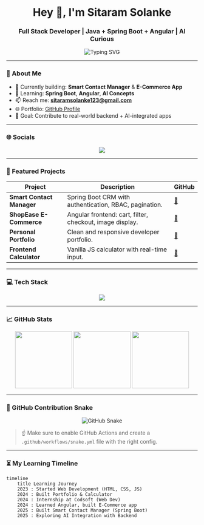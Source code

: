 

<!-- Impressive GitHub Profile: Dark Theme | Sitaram Solanke -->

<h1 align="center">Hey 👋, I'm Sitaram Solanke</h1>
<h3 align="center">Full Stack Developer | Java + Spring Boot + Angular | AI Curious</h3>

<p align="center">
  <img src="https://readme-typing-svg.demolab.com?font=Fira+Code&size=22&pause=1000&color=00FFDD&center=true&vCenter=true&width=600&lines=Java+%7C+Spring+Boot+%7C+Angular+%7C+MySQL;REST+APIs+%7C+Git+%7C+VSCode+%7C+Postman;AI+Learner+%7C+Problem+Solver+%7C+Team+Player" alt="Typing SVG" />
</p>

---

### 🎯 About Me

- 🔭 Currently building: **Smart Contact Manager** & **E-Commerce App**
- 🌱 Learning: **Spring Boot**, **Angular**, **AI Concepts**
- 📫 Reach me: **sitaramsolanke123@gmail.com**
- 🌐 Portfolio: [GitHub Profile](https://github.com/Omsolanke)
- 🎯 Goal: Contribute to real-world backend + AI-integrated apps

---

### 🌐 Socials

<p align="center">
  <a href="https://instagram.com/om_solanke_9620" target="_blank">
    <img src="https://img.shields.io/badge/@om_solanke_9620-E4405F?style=for-the-badge&logo=instagram&logoColor=white" />
  </a>
</p>

---

### 🧠 Featured Projects

| Project | Description | GitHub |
|--------|-------------|--------|
| **Smart Contact Manager** | Spring Boot CRM with authentication, RBAC, pagination. | [🔗](https://github.com/Omsolanke/smart-contact-manager) |
| **ShopEase E-Commerce** | Angular frontend: cart, filter, checkout, image display. | [🔗](https://github.com/Omsolanke/E-commerce-app) |
| **Personal Portfolio** | Clean and responsive developer portfolio. | [🔗](https://github.com/Omsolanke/Portfolio) |
| **Frontend Calculator** | Vanilla JS calculator with real-time input. | [🔗](https://github.com/Omsolanke/calculator_1) |

---

### 💻 Tech Stack

<p align="center">
  <img src="https://skillicons.dev/icons?i=java,spring,angular,mysql,js,html,css,bootstrap,git,postman,vscode,intellij" />
</p>

---

### 📈 GitHub Stats

<p align="center">
  <img src="https://github-readme-stats.vercel.app/api?username=Omsolanke&show_icons=true&theme=tokyonight" height="150"/>
  <img src="https://github-readme-stats.vercel.app/api/top-langs/?username=Omsolanke&layout=compact&theme=tokyonight" height="150"/>
  <img src="https://github-readme-streak-stats.herokuapp.com/?user=Omsolanke&theme=tokyonight" height="150"/>
</p>

---

### 🐍 GitHub Contribution Snake

<p align="center">
  <img src="https://github.com/Omsolanke/Omsolanke/blob/output/github-contribution-grid-snake-dark.svg" alt="GitHub Snake" />
</p>

> ☝️ Make sure to enable GitHub Actions and create a `.github/workflows/snake.yml` file with the right config.

---

### ⏳ My Learning Timeline

```mermaid
timeline
    title Learning Journey
    2023 : Started Web Development (HTML, CSS, JS)
    2024 : Built Portfolio & Calculator
    2024 : Internship at Codsoft (Web Dev)
    2024 : Learned Angular, built E-Commerce app
    2025 : Built Smart Contact Manager (Spring Boot)
    2025 : Exploring AI Integration with Backend
